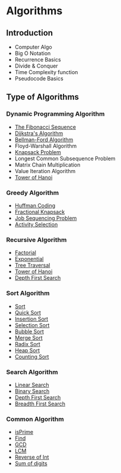 # Algorithms

## Introduction
- Computer Algo
- Big O Notation
- Recurrence Basics
- Divide & Conquer
- Time Complexity function
- Pseudocode Basics

## Type of Algorithms

### Dynamic Programming Algorithm
- [The Fibonacci Sequence](https://github.com/fralabi/CybergroundCoding/blob/main/Algorithms/FibonacciSequence.cpp)
- [Dijkstra's Algorithm](https://github.com/fralabi/CybergroundCoding/blob/main/Algorithms/Dijkstra's%20Algorithm.cpp)
- [Bellman-Ford Algorithm](https://github.com/fralabi/CybergroundCoding/blob/main/Algorithms/Bellman%20Ford%20Algorithm.cpp)
- Floyd-Warshall Algorithm
- [Knapsack Problem](https://github.com/fralabi/CybergroundCoding/blob/main/Algorithms/Knapsack%20Problem.cpp)
- Longest Common Subsequence Problem
- Matrix Chain Multiplication
- Value Iteration Algorithm
- [Tower of Hanoi](https://github.com/fralabi/CybergroundCoding/blob/main/Algorithms/TowerOfHanoi.cpp)

### Greedy Algorithm
- [Huffman Coding](https://github.com/fralabi/CybergroundCoding/blob/main/Algorithms/Huffman%20Coding.cpp)
- [Fractional Knapsack](https://github.com/fralabi/CybergroundCoding/blob/main/Algorithms/Fractional%20Knapsack.cpp)
- [Job Sequencing Problem](https://github.com/fralabi/CybergroundCoding/blob/main/Algorithms/Job%20Sequencing%20Problem.cpp)
- [Activity Selection](https://github.com/fralabi/CybergroundCoding/blob/main/Algorithms/Activity%20Selection.cpp)

### Recursive Algorithm
- [Factorial](https://github.com/fralabi/CybergroundCoding/blob/main/Algorithms/Factorial.cpp)
- [Exponential](https://github.com/fralabi/CybergroundCoding/blob/main/Algorithms/Exponential.cpp)
- [Tree Traversal](https://github.com/fralabi/CybergroundCoding/blob/main/Algorithms/TreeTraversal.cpp)
- [Tower of Hanoi](https://github.com/fralabi/CybergroundCoding/blob/main/Algorithms/TowerOfHanoi.cpp)
- [Depth First Search](https://github.com/fralabi/CybergroundCoding/blob/main/Algorithms/DepthFirstSearch.cpp)

### Sort Algorithm
- [Sort](https://github.com/fralabi/CybergroundCoding/blob/main/Algorithms/Sort.cpp)
- [Quick Sort](https://github.com/fralabi/CybergroundCoding/blob/main/Algorithms/QuickSort.cpp)
- [Insertion Sort](https://github.com/fralabi/CybergroundCoding/blob/main/Algorithms/Insertion%20Sort.cpp)
- [Selection Sort](https://github.com/fralabi/CybergroundCoding/blob/main/Algorithms/Selection%20Sort.cpp)
- [Bubble Sort](https://github.com/fralabi/CybergroundCoding/blob/main/Algorithms/Bubble%20Sort.cpp)
- [Merge Sort](https://github.com/fralabi/CybergroundCoding/blob/main/Algorithms/MergeSort.cpp)
- [Radix Sort](https://github.com/fralabi/CybergroundCoding/blob/main/Algorithms/Radix%20Sort.cpp)
- [Heap Sort](https://github.com/fralabi/CybergroundCoding/blob/main/Algorithms/Heap%20Sort.cpp)
- [Counting Sort](https://github.com/fralabi/CybergroundCoding/blob/main/Algorithms/Counting%20Sort.cpp)

### Search Algorithm
- [Linear Search](https://github.com/fralabi/CybergroundCoding/blob/main/Algorithms/Linear%20Search.cpp)
- [Binary Search](https://github.com/fralabi/CybergroundCoding/blob/main/Algorithms/Binary%20Search.cpp)
- [Depth First Search](https://github.com/fralabi/CybergroundCoding/blob/main/Algorithms/DepthFirstSearch.cpp)
- [Breadth First Search](https://github.com/fralabi/CybergroundCoding/blob/main/Algorithms/BreathDepthSearch.cpp)

### Common Algorithm
- [isPrime](https://github.com/fralabi/CybergroundCoding/blob/main/Algorithms/isPrime.cpp)
- [Find](https://github.com/fralabi/CybergroundCoding/blob/main/Algorithms/Find.cpp)
- [GCD](https://github.com/fralabi/CybergroundCoding/blob/main/Algorithms/GCD.cpp)
- [LCM](https://github.com/fralabi/CybergroundCoding/blob/main/Algorithms/LCM.cpp)
- [Reverse of Int](https://github.com/fralabi/CybergroundCoding/blob/main/Algorithms/ReverseInt.cpp)
- [Sum of digits](https://github.com/fralabi/CybergroundCoding/blob/main/Algorithms/SumOfDigits.cpp)
